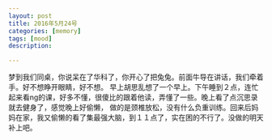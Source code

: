 ```yaml
---
layout: post
title: 2016年5月24号
categories: [memory]
tags: [mood]
description:

---
```


梦到我们同桌，你说呆在了华科了，你开心了把兔兔。前面牛导在讲话，我们牵着手。好不想睁开眼睛，好不想。
早上胡思乱想了一个早上。下午睡到２点，连忙起来看ng的课，好多不懂，很傻比的跟着他读，弄懂了一些。晚上看了点沉思录就去健身了，感觉晚上好偷懒，
做的是颈椎放松，没有什么负重训练。回来后妈妈在家，我又偷懒的看了集最强大脑，到１１点了，实在困的不行了。没做的明天补上吧。
